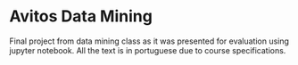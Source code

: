 # Avitos Data Mining
Final project from data mining class as it was presented for evaluation using jupyter notebook. All the text is in portuguese due to course specifications.
